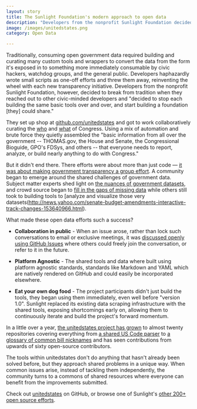 ```yaml
---
layout: story
title: The Sunlight Foundation's modern approach to open data
description: "Developers from the nonprofit Sunlight Foundation decided to stop each building the same basic tools over and over, and start building an open data platform they could share."
image: /images/unitedstates.png
category: Open Data

---
```


Traditionally, consuming open government data required building and curating many custom tools and wrappers to convert the data from the form it's exposed in to something more immediately consumable by civic hackers, watchdog groups, and the general public. Developers haphazardly wrote small scripts as one-off efforts and threw them away, reinventing the wheel with each new transparency initiative. Developers from the nonprofit Sunlight Foundation, however, decided to break from tradition when they reached out to other civic-minded developers and "decided to stop each building the same basic tools over and over, and start building a foundation [they] could share."

They set up shop at [github.com/unitedstates](https://github.com/unitedstates) and got to work collaboratively curating the [who](https://github.com/unitedstates/congress-legislators/) and [what](https://github.com/unitedstates/congress) of Congress. Using a mix of automation and brute force they quietly assembled the "basic information from all over the government -- THOMAS.gov, the House and Senate, the Congressional Bioguide, GPO's FDSys, and others -- that everyone needs to report, analyze, or build nearly anything to do with Congress."

But it didn't end there. There efforts were about more than just code — [it was about making government transparency a group effort](http://sunlightfoundation.com/blog/2013/08/20/a-modern-approach-to-open-data/). A community began to emerge around the shared challenges of government data. Subject matter experts shed light on [the nuances of government datasets](https://github.com/unitedstates/congress-legislators/issues/2), and crowd source began to [fill in the gaps of missing data](https://github.com/unitedstates/congress-legislators/pull/39) while others still took to building tools to [analyze and visualize those very datasets(http://news.yahoo.com/senate-budget-amendments-interactive-track-changes-153640966.html).

What made these open data efforts such a success?

* **Collaboration in public** - When an issue arose, rather than lock such conversations to email or exclusive meetings, it was [discussed openly using GitHub Issues](https://github.com/unitedstates/congress-legislators/issues?state=open) where others could freely join the conversation, or refer to it in the future.

* **Platform Agnostic** - The shared tools and data where built using platform agnostic standards, standards like Markdown and YAML which are natively rendered on GitHub and could easily be incorporated elsewhere.

* **Eat your own dog food** - The project participants didn't just build the tools, they began using them immediately, even well before "version 1.0". Sunlight replaced its existing data scraping infrastructure with the shared tools, exposing shortcomings early on, allowing them to continuously iterate and build the project's forward momentum.

In a little over a year, [the unitedstates project has grown](https://github.com/unitedstates) to almost twenty repositories covering everything from [a shared US Code parser](https://github.com/unitedstates/uscode) to [a glossary of common bill nicknames](https://github.com/unitedstates/bill-nicknames) and has seen contributions from upwards of sixty open-source contributors.

The tools within unitedstates don't do anything that hasn't already been solved before, but they approach shared problems in a unique way. When common issues arise, instead of tackling them independently, the community turns to a commons of shared resources where everyone can benefit from the improvements submitted.

Check out [unitedstates](https://github.com/unitedstates) on GitHub, or browse one of Sunlight's [other 200+ open source efforts](https://github.com/sunlightlabs).
